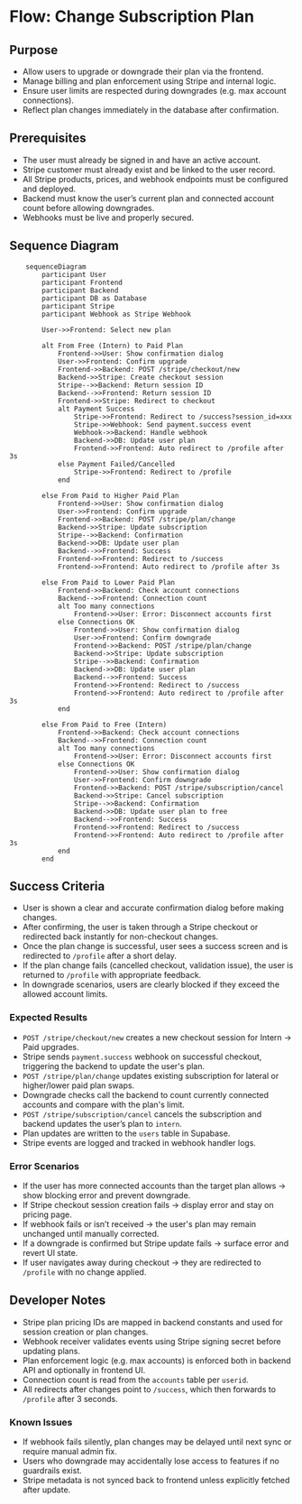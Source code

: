 # Flow: Change Subscription Plan

## Purpose

- Allow users to upgrade or downgrade their plan via the frontend.
- Manage billing and plan enforcement using Stripe and internal logic.
- Ensure user limits are respected during downgrades (e.g. max account connections).
- Reflect plan changes immediately in the database after confirmation.

## Prerequisites

- The user must already be signed in and have an active account.
- Stripe customer must already exist and be linked to the user record.
- All Stripe products, prices, and webhook endpoints must be configured and deployed.
- Backend must know the user’s current plan and connected account count before allowing downgrades.
- Webhooks must be live and properly secured.

## Sequence Diagram

```mermaid
    sequenceDiagram
        participant User
        participant Frontend
        participant Backend
        participant DB as Database
        participant Stripe
        participant Webhook as Stripe Webhook

        User->>Frontend: Select new plan
        
        alt From Free (Intern) to Paid Plan
            Frontend->>User: Show confirmation dialog
            User->>Frontend: Confirm upgrade
            Frontend->>Backend: POST /stripe/checkout/new
            Backend->>Stripe: Create checkout session
            Stripe-->>Backend: Return session ID
            Backend-->>Frontend: Return session ID
            Frontend->>Stripe: Redirect to checkout
            alt Payment Success
                Stripe->>Frontend: Redirect to /success?session_id=xxx
                Stripe->>Webhook: Send payment.success event
                Webhook->>Backend: Handle webhook
                Backend->>DB: Update user plan
                Frontend->>Frontend: Auto redirect to /profile after 3s
            else Payment Failed/Cancelled
                Stripe->>Frontend: Redirect to /profile
            end
            
        else From Paid to Higher Paid Plan
            Frontend->>User: Show confirmation dialog
            User->>Frontend: Confirm upgrade
            Frontend->>Backend: POST /stripe/plan/change
            Backend->>Stripe: Update subscription
            Stripe-->>Backend: Confirmation
            Backend->>DB: Update user plan
            Backend-->>Frontend: Success
            Frontend->>Frontend: Redirect to /success
            Frontend->>Frontend: Auto redirect to /profile after 3s
            
        else From Paid to Lower Paid Plan
            Frontend->>Backend: Check account connections
            Backend-->>Frontend: Connection count
            alt Too many connections
                Frontend->>User: Error: Disconnect accounts first
            else Connections OK
                Frontend->>User: Show confirmation dialog
                User->>Frontend: Confirm downgrade
                Frontend->>Backend: POST /stripe/plan/change
                Backend->>Stripe: Update subscription
                Stripe-->>Backend: Confirmation
                Backend->>DB: Update user plan
                Backend-->>Frontend: Success
                Frontend->>Frontend: Redirect to /success
                Frontend->>Frontend: Auto redirect to /profile after 3s
            end
            
        else From Paid to Free (Intern)
            Frontend->>Backend: Check account connections
            Backend-->>Frontend: Connection count
            alt Too many connections
                Frontend->>User: Error: Disconnect accounts first
            else Connections OK
                Frontend->>User: Show confirmation dialog
                User->>Frontend: Confirm downgrade
                Frontend->>Backend: POST /stripe/subscription/cancel
                Backend->>Stripe: Cancel subscription
                Stripe-->>Backend: Confirmation
                Backend->>DB: Update user plan to free
                Backend-->>Frontend: Success
                Frontend->>Frontend: Redirect to /success
                Frontend->>Frontend: Auto redirect to /profile after 3s
            end
        end
```

## Success Criteria

- User is shown a clear and accurate confirmation dialog before making changes.
- After confirming, the user is taken through a Stripe checkout or redirected back instantly for non-checkout changes.
- Once the plan change is successful, user sees a success screen and is redirected to `/profile` after a short delay.
- If the plan change fails (cancelled checkout, validation issue), the user is returned to `/profile` with appropriate feedback.
- In downgrade scenarios, users are clearly blocked if they exceed the allowed account limits.

### Expected Results

- `POST /stripe/checkout/new` creates a new checkout session for Intern → Paid upgrades.
- Stripe sends `payment.success` webhook on successful checkout, triggering the backend to update the user's plan.
- `POST /stripe/plan/change` updates existing subscription for lateral or higher/lower paid plan swaps.
- Downgrade checks call the backend to count currently connected accounts and compare with the plan's limit.
- `POST /stripe/subscription/cancel` cancels the subscription and backend updates the user’s plan to `intern`.
- Plan updates are written to the `users` table in Supabase.
- Stripe events are logged and tracked in webhook handler logs.

### Error Scenarios

- If the user has more connected accounts than the target plan allows → show blocking error and prevent downgrade.
- If Stripe checkout session creation fails → display error and stay on pricing page.
- If webhook fails or isn’t received → the user's plan may remain unchanged until manually corrected.
- If a downgrade is confirmed but Stripe update fails → surface error and revert UI state.
- If user navigates away during checkout → they are redirected to `/profile` with no change applied.

## Developer Notes

- Stripe plan pricing IDs are mapped in backend constants and used for session creation or plan changes.
- Webhook receiver validates events using Stripe signing secret before updating plans.
- Plan enforcement logic (e.g. max accounts) is enforced both in backend API and optionally in frontend UI.
- Connection count is read from the `accounts` table per `userid`.
- All redirects after changes point to `/success`, which then forwards to `/profile` after 3 seconds.

### Known Issues

- If webhook fails silently, plan changes may be delayed until next sync or require manual admin fix.
- Users who downgrade may accidentally lose access to features if no guardrails exist.
- Stripe metadata is not synced back to frontend unless explicitly fetched after update.

